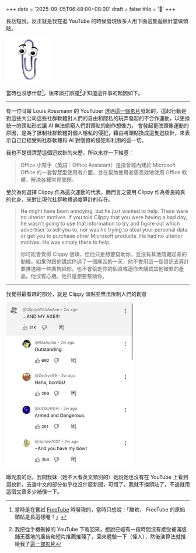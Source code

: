 +++
date = '2025-09-05T06:48:00+08:00'
draft = false
title = '📎'
+++

長話短說，反正就是我在逛 YouTube 的時候發現很多人用下面這隻迴紋針當做頭貼。

[![迴紋針](clippy.jpg)](https://zh.wikipedia.org/zh-tw/Office%E5%8A%A9%E6%89%8B)

當時也沒想什麼[^1]，後來誤打誤撞[^2]才知道這件事的起因如下。

---

有一位叫做 Louis Rossmann 的 YouTuber 透過[這一個影片](https://youtu.be/2_Dtmpe9qaQ)發起的，這起行動是對這些大公司這些社群軟體對人們的自由和隱私的玩弄發起的不合作運動，以更換統一的頭貼形式讓 AI 無法偷窺人們對頭貼的創作想像力，
會發起更改頭像運動的原因，是為了抵制社群軟體對個人隱私的侵犯，藉由將頭貼換成這隻迴紋針，來表示自己已經受夠社群軟體和 AI 對個資的侵犯和利用的這一切。

我也不是很清楚這個迴紋針的來歷，所以來抄一下維基：

> Office 小幫手（英語：Office Assistant）是指曾經內建於 Microsoft Office 的一套智慧型使用者介面，旨在幫助使用者更高效地使用 Office 軟體，解決各種常見問題。

至於為何選擇 Clippy 作為這次運動的代表，簡而言之要用 Clippy 作為善良純真的化身，來對比現代社群軟體過度算計的存在。

> He might have been annoying, but he just wanted to help. There were no ulterior motives. If you told Clippy that you were having a bad day, he wasn't going to use that information to try and figure out which advertiser to sell you to, nor was he trying to steal your personal data or get you to purchase other Microsoft products. He had no ulterior motives. He was simply there to help. 
>
> 你可能會覺得 Clippy 很煩，但他只是想要幫助你，並沒有其他隱藏起來的動機。如果你跟他講說你過了一個痛苦的一天，他不會用這一個資訊去算計要推送哪一些廣告給你，也不會偷走你的個資或逼你去購買其他微軟的產品。他沒有心機。他只是想要幫助你。

---

我覺得最有趣的部分，就是 Clippy 頭貼並無法限制人們的創意

![哈！斧頭！](clippy-diversity.jpg)

曝光度的話，我問我妹（她不大看英文類別的）她說她也沒有在 YouTube 上看到迴紋針，去查中文的部分似乎也沒什麼新聞，可惜了。我就不換頭貼了，不過就用這個文章多少補償一下。


[^1]: 當時是在嘗試 [FreeTube](https://freetubeapp.io/) 時發現的，當時只想說：「酷欸， FreeTube 的原始頭貼是長這樣喔？」


[^2]: 我把從手機刪掉的 YouTube 下載回來，想說已經有一段時間沒有接受被滿版鋪天蓋地的廣告和短片推薦摧殘了，回來體驗一下（怪人），然後演算法就推給我了[這一部影片](https://youtu.be/0xAGUrkDsj4)


